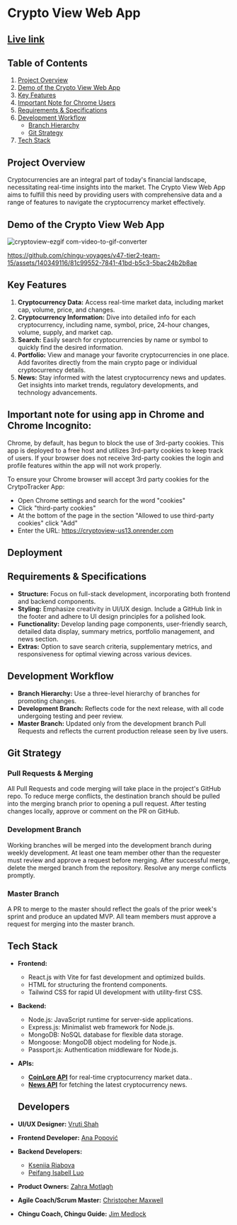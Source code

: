 
# Crypto View Web App
## [**Live link**](https://cryptoview-us13.onrender.com)

## Table of Contents
1. [Project Overview](#project-overview)
2. [Demo of the Crypto View Web App](#demo-of-the-crypto-view-web-app)
3. [Key Features](#key-features)
4. [Important Note for Chrome Users](#important-note-for-chrome-users)
5. [Requirements & Specifications](#requirements--specifications)
6. [Development Workflow](#development-workflow)
   - [Branch Hierarchy](#branch-hierarchy)
   - [Git Strategy](#git-strategy)
7. [Tech Stack](#tech-stack)

## Project Overview
Cryptocurrencies are an integral part of today's financial landscape, necessitating real-time insights into the market. The Crypto View Web App aims to fulfill this need by providing users with comprehensive data and a range of features to navigate the cryptocurrency market effectively.

##  Demo of the Crypto View Web App 
![cryptoview-ezgif com-video-to-gif-converter](https://github.com/chingu-voyages/v47-tier2-team-15/assets/140349116/12a672ce-401b-4d9a-91e0-1c1bbbb27dda)




https://github.com/chingu-voyages/v47-tier2-team-15/assets/140349116/81c99552-7841-41bd-b5c3-5bac24b2b8ae


## Key Features
1. **Cryptocurrency Data:** Access real-time market data, including market cap, volume, price, and changes.
2. **Cryptocurrency Information:** Dive into detailed info for each cryptocurrency, including name, symbol, price, 24-hour changes, volume, supply, and market cap.
3. **Search:** Easily search for cryptocurrencies by name or symbol to quickly find the desired information.
4. **Portfolio:** View and manage your favorite cryptocurrencies in one place. Add favorites directly from the main crypto page or individual cryptocurrency details.
5. **News:** Stay informed with the latest cryptocurrency news and updates. Get insights into market trends, regulatory developments, and technology advancements.


## Important note for using app in Chrome and Chrome Incognito:
Chrome, by default, has begun to block the use of 3rd-party cookies. This app is deployed to a free host and utilizes 3rd-party cookies to keep track of users. If your browser does not receive 3rd-party cookies the login and profile features within the app will not work properly.

To ensure your Chrome browser will accept 3rd party cookies for the CrytpoTracker App:
- Open Chrome settings and search for the word "cookies"
- Click "third-party cookies"
- At the bottom of the page in the section "Allowed to use third-party cookies" click "Add"
- Enter the URL: https://cryptoview-us13.onrender.com
  
## Deployment

## Requirements & Specifications
- **Structure:** Focus on full-stack development, incorporating both frontend and backend components.
- **Styling:** Emphasize creativity in UI/UX design. Include a GitHub link in the footer and adhere to UI design principles for a polished look.
- **Functionality:** Develop landing page components, user-friendly search, detailed data display, summary metrics,  portfolio management, and news section.
- **Extras:** Option to save search criteria, supplementary metrics, and responsiveness for optimal viewing across various devices.

## Development Workflow
- **Branch Hierarchy:** Use a three-level hierarchy of branches for promoting changes.
- **Development Branch:** Reflects code for the next release, with all code undergoing testing and peer review.
- **Master Branch:** Updated only from the development branch Pull Requests and reflects the current production release seen by live users.

## Git Strategy
### Pull Requests & Merging
All Pull Requests and code merging will take place in the project's GitHub repo. To reduce merge conflicts, the destination branch should be pulled into the merging branch prior to opening a pull request. After testing changes locally, approve or comment on the PR on GitHub.
### Development Branch
Working branches will be merged into the development branch during weekly development. At least one team member other than the requester must review and approve a request before merging. After successful merge, delete the merged branch from the repository. Resolve any merge conflicts promptly.
### Master Branch
A PR to merge to the master should reflect the goals of the prior week's sprint and produce an updated MVP. All team members must approve a request for merging into the master branch.

## Tech Stack

- **Frontend:** 
  - React.js with Vite for fast development and optimized builds.
  - HTML for structuring the frontend components.
  - Tailwind CSS for rapid UI development with utility-first CSS.
- **Backend:**
  - Node.js: JavaScript runtime for server-side applications.
  - Express.js: Minimalist web framework for Node.js.
  - MongoDB: NoSQL database for flexible data storage.
  - Mongoose: MongoDB object modeling for Node.js.
  - Passport.js: Authentication middleware for Node.js.
    
- **APIs:**
  - [**CoinLore API**](https://www.coinlore.com/cryptocurrency-data-api) for real-time cryptocurrency market data..
  - [**News API**](https://newsapi.org) for fetching the latest cryptocurrency news.
  
  ## Developers
- **UI/UX Designer:** [Vruti Shah](https://www.linkedin.com/in/vruti-shah-29a393130/)
- **Frontend Developer:** [Ana Popović](https://www.linkedin.com/in/franecode/)
- **Backend Developers:**
  - [Kseniia Riabova](https://www.linkedin.com/in/kseniia-riabova-32712b29b/?originalSubdomain=es)
  - [Peifang Isabell Luo](https://www.linkedin.com/in/peifang-luo-dev/)
- **Product Owners:** [Zahra Motlagh](https://www.linkedin.com/in/zahra-motlagh/)
- **Agile Coach/Scrum Master:** [Christopher Maxwell](https://www.linkedin.com/in/christopher-maxwell-a59603240/)
- **Chingu Coach, Chingu Guide:** [Jim Medlock](https://www.linkedin.com/in/jdmedlock/)
